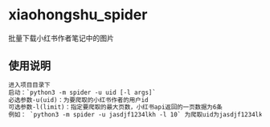 # xiaohongshu_spider
批量下载小红书作者笔记中的图片

## 使用说明
```txt
进入项目目录下
启动：`python3 -m spider -u uid [-l args]`
必选参数-u(uid)：为要爬取的小红书作者的用户id
可选参数-l(limit)：指定要爬取的最大页数，小红书api返回的一页数据为6条
例如： `python3 -m spider -u jasdjf1234lkh -l 10` 为爬取uid为jasdjf1234lkh的用户的前10页笔记中的图片
```